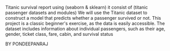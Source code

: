 Titanic survival report using (seaborn & sklearn) it consist of (titanic passenger datasets and modules)
We will use the Titanic dataset to construct a model that predicts whether a passenger survived or not. This project is a classic beginner's exercise, as the data is easily accessible. The dataset includes information about individual passengers, such as their age, gender, ticket class, fare, cabin, and survival status

BY PONDEEPANRAJ
